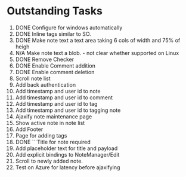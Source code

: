 # Outstanding Tasks

1. DONE Configure for windows automatically
2. DONE Inline tags similar to SO.
3. DONE Make note text a text area taking 6 cols of width and 75% of heigh
4. N/A Make note text a blob. - not clear whether supported on Linux
5. DONE Remove Checker
6. DONE Enable Comment addition
7. DONE Enable comment deletion
8. Scroll note list
9. Add back authentication
10. Add timestamp and user id to note
11. Add timestamp and user id to comment
12. Add timestamp and user id to tag
13. Add timestamp and user id to tagging note
14. Ajaxify note maintenance page
15. Show active note in note list
16. Add Footer
17. Page for adding tags
18. DONE ```Title for note required
19. Add placeholder text for title and payload
20. Add explicit bindings to NoteManager/Edit
21. Scroll to newly added note.
22. Test on Azure for latency before ajaxifying
